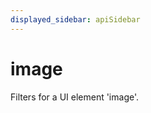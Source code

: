 ```yaml
---
displayed_sidebar: apiSidebar
---
```

# image

<span class="theme-doc-version-badge badge badge--secondary"></span>

Filters for a UI element 'image'.

